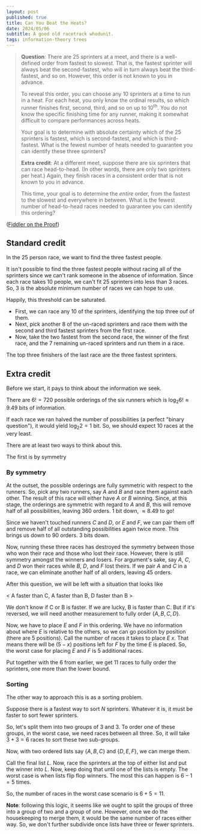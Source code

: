 ```yaml
---
layout: post
published: true
title: Can You Beat the Heats?
date: 2024/05/06
subtitle: A good old racetrack whodunit.
tags: information-theory trees
---
```


>**Question**: There are $25$ sprinters at a meet, and there is a well-defined order from fastest to slowest. That is, the fastest sprinter will always beat the second-fastest, who will in turn always beat the third-fastest, and so on. However, this order is not known to you in advance.
>
>To reveal this order, you can choose any $10$ sprinters at a time to run in a heat. For each heat, you only know the ordinal results, so which runner finishes first, second, third, and so on up to $10^\text{th}.$ You do not know the specific finishing time for any runner, making it somewhat difficult to compare performances across heats.
>
>Your goal is to determine with absolute certainty which of the $25$ sprinters is fastest, which is second-fastest, and which is third-fastest. What is the fewest number of heats needed to guarantee you can identify these three sprinters?
>
>**Extra credit**: At a different meet, suppose there are six sprinters that can race head-to-head. (In other words, there are only two sprinters per heat.) Again, they finish races in a consistent order that is not known to you in advance.
>
>This time, your goal is to determine the _entire_ order, from the fastest to the slowest and everywhere in between. What is the fewest number of head-to-head races needed to guarantee you can identify this ordering?

<!--more-->

([Fiddler on the Proof](https://thefiddler.substack.com/p/can-you-beat-the-heats))

## Standard credit

In the $25$ person race, we want to find the three fastest people. 

It isn't possible to find the three fastest people without racing all of the sprinters since we can't rank someone in the absence of information. Since each race takes $10$ people, we can't fit $25$ sprinters into less than $3$ races. So, $3$ is the absolute minimum number of races we can hope to use.

Happily, this threshold can be saturated.

- First, we can race any $10$ of the sprinters, identifying the top three ouf of them.
- Next, pick another $8$ of the un-raced sprinters and race them with the second and third fastest sprinters from the first race.
- Now, take the two fastest from the second race, the winner of the first race, and the $7$ remaining un-raced sprinters and run them in a race.

The top three finishers of the last race are the three fastest sprinters.

## Extra credit

Before we start, it pays to think about the information we seek. 

There are $6! = 720$ possible orderings of the six runners which is $\log_2 6! \approx 9.49$ bits of information.

If each race we ran halved the number of possibilities (a perfect "binary question"), it would yield $\log_2 2 = 1$ bit. So, we should expect $10$ races at the very least.

There are at least two ways to think about this.

The first is by symmetry

### By symmetry

At the outset, the possible orderings are fully symmetric with respect to the runners. So, pick any two runners, say $A$ and $B$ and race them against each other. The result of this race will either have $A$ or $B$ winning. Since, at this stage, the orderings are symmetric with regard to $A$ and $B,$ this will remove half of all possibilities, leaving $360$ orders. $1$ bit down, $\approx 8.49$ to go!

Since we haven't touched runners $C$ and $D,$ or $E$ and $F,$ we can pair them off and remove half of all outstanding possibilities again twice more. This brings us down to $90$ orders. $3$ bits down.

Now, running these three races has destroyed the symmetry between those who won their race and those who lost their race. However, there is still symmetry amongst the winners and losers. For argument's sake, say $A,$ $C,$ and $D$ won their races while $B,$ $D,$ and $F$ lost theirs. If we pair $A$ and $C$ in a race, we can eliminate another half of all orders, leaving $45$ orders.

After this question, we will be left with a situation that looks like

< A faster than C, A faster than B, D faster than B >

We don't know if C or B is faster. If we are lucky, B is faster than C. But if it's reversed, we will need another measurement to fully order $\{A,B,C,D\}.$

Now, we have to place $E$ and $F$ in this ordering. We have no information about where $E$ is relative to the others, so we can go position by position (there are $5$ positions). Call the number of races it takes to place $E$ $x.$ That means there will be $(5-x)$ positions left for $F$ by the time $E$ is placed. So, the worst case for placing $E$ and $F$ is $5$ additional races. 

Put together with the $6$ from earlier, we get $11$ races to fully order the sprinters, one more than the lower bound.

### Sorting

The other way to approach this is as a sorting problem. 

Suppose there is a fastest way to sort $N$ sprinters. Whatever it is, it must be faster to sort fewer sprinters. 

So, let's split them into two groups of $3$ and $3$. To order one of these groups, in the worst case, we need races between all three. So, it will take $3+3=6$ races to sort these two sub-groups.

Now, with two ordered lists say $\{A,B,C\}$ and $\{D,E,F\}$, we can merge them.

Call the final list $L.$ Now, race the sprinters at the top of either list and put the winner into $L.$ Now, keep doing that until one of the lists is empty. The worst case is when lists flip flop winners. The most this can happen is $6-1=5$ times.

So, the number of races in the worst case scenario is $6 + 5 = 11.$

**Note**: following this logic, it seems like we ought to split the groups of three into a group of two and a group of one. However, once we do the housekeeping to merge them, it would be the same number of races either way. So, we don't further subdivide once lists have three or fewer sprinters.





<br>
